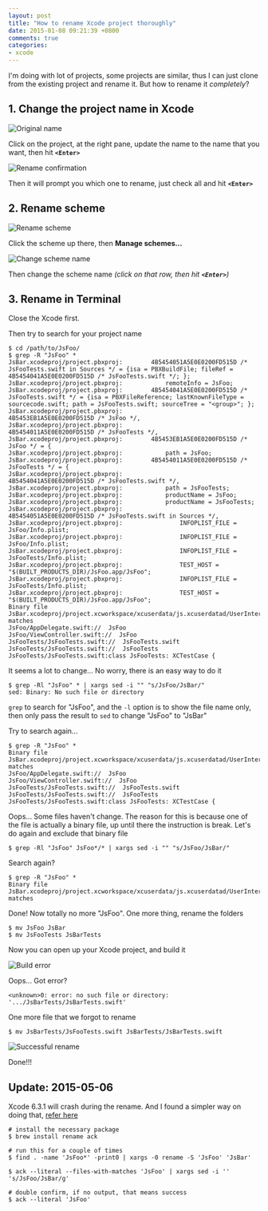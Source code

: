 ```yaml
---
layout: post
title: "How to rename Xcode project thoroughly"
date: 2015-01-08 09:21:39 +0800
comments: true
categories: 
- xcode
---
```


I'm doing with lot of projects, some projects are similar, thus I can just clone from the
existing project and rename it. But how to rename it _completely_?

## 1. Change the project name in Xcode

![Original name](http://jslim89.github.com/images/posts/2015-01-08-how-to-rename-xcode-project-thoroughly/original.png)

Click on the project, at the right pane, update the name to the name that you want,
then hit **`<Enter>`**

![Rename confirmation](http://jslim89.github.com/images/posts/2015-01-08-how-to-rename-xcode-project-thoroughly/confirm-rename.png)

Then it will prompt you which one to rename, just check all and hit **`<Enter>`**

## 2. Rename scheme

![Rename scheme](http://jslim89.github.com/images/posts/2015-01-08-how-to-rename-xcode-project-thoroughly/rename-scheme.png)

Click the scheme up there, then **Manage schemes...**

![Change scheme name](http://jslim89.github.com/images/posts/2015-01-08-how-to-rename-xcode-project-thoroughly/change-scheme-name.png)

Then change the scheme name _(click on that row, then hit **`<Enter>`**)_

## 3. Rename in Terminal

Close the Xcode first.

Then try to search for your project name

```
$ cd /path/to/JsFoo/
$ grep -R "JsFoo" *
JsBar.xcodeproj/project.pbxproj:        4B5454051A5E0E0200FD515D /* JsFooTests.swift in Sources */ = {isa = PBXBuildFile; fileRef = 4B5454041A5E0E0200FD515D /* JsFooTests.swift */; };
JsBar.xcodeproj/project.pbxproj:            remoteInfo = JsFoo;
JsBar.xcodeproj/project.pbxproj:        4B5454041A5E0E0200FD515D /* JsFooTests.swift */ = {isa = PBXFileReference; lastKnownFileType = sourcecode.swift; path = JsFooTests.swift; sourceTree = "<group>"; };
JsBar.xcodeproj/project.pbxproj:                4B5453EB1A5E0E0200FD515D /* JsFoo */,
JsBar.xcodeproj/project.pbxproj:                4B5454011A5E0E0200FD515D /* JsFooTests */,
JsBar.xcodeproj/project.pbxproj:        4B5453EB1A5E0E0200FD515D /* JsFoo */ = {
JsBar.xcodeproj/project.pbxproj:            path = JsFoo;
JsBar.xcodeproj/project.pbxproj:        4B5454011A5E0E0200FD515D /* JsFooTests */ = {
JsBar.xcodeproj/project.pbxproj:                4B5454041A5E0E0200FD515D /* JsFooTests.swift */,
JsBar.xcodeproj/project.pbxproj:            path = JsFooTests;
JsBar.xcodeproj/project.pbxproj:            productName = JsFoo;
JsBar.xcodeproj/project.pbxproj:            productName = JsFooTests;
JsBar.xcodeproj/project.pbxproj:                4B5454051A5E0E0200FD515D /* JsFooTests.swift in Sources */,
JsBar.xcodeproj/project.pbxproj:                INFOPLIST_FILE = JsFoo/Info.plist;
JsBar.xcodeproj/project.pbxproj:                INFOPLIST_FILE = JsFoo/Info.plist;
JsBar.xcodeproj/project.pbxproj:                INFOPLIST_FILE = JsFooTests/Info.plist;
JsBar.xcodeproj/project.pbxproj:                TEST_HOST = "$(BUILT_PRODUCTS_DIR)/JsFoo.app/JsFoo";
JsBar.xcodeproj/project.pbxproj:                INFOPLIST_FILE = JsFooTests/Info.plist;
JsBar.xcodeproj/project.pbxproj:                TEST_HOST = "$(BUILT_PRODUCTS_DIR)/JsFoo.app/JsFoo";
Binary file JsBar.xcodeproj/project.xcworkspace/xcuserdata/js.xcuserdatad/UserInterfaceState.xcuserstate matches
JsFoo/AppDelegate.swift://  JsFoo
JsFoo/ViewController.swift://  JsFoo
JsFooTests/JsFooTests.swift://  JsFooTests.swift
JsFooTests/JsFooTests.swift://  JsFooTests
JsFooTests/JsFooTests.swift:class JsFooTests: XCTestCase {
```

It seems a lot to change... No worry, there is an easy way to do it

```
$ grep -Rl "JsFoo" * | xargs sed -i "" "s/JsFoo/JsBar/"
sed: Binary: No such file or directory
```

`grep` to search for "JsFoo", and the `-l` option is to show the file name only,
then only pass the result to `sed` to change "JsFoo" to "JsBar"

Try to search again...

```
$ grep -R "JsFoo" *
Binary file JsBar.xcodeproj/project.xcworkspace/xcuserdata/js.xcuserdatad/UserInterfaceState.xcuserstate matches
JsFoo/AppDelegate.swift://  JsFoo
JsFoo/ViewController.swift://  JsFoo
JsFooTests/JsFooTests.swift://  JsFooTests.swift
JsFooTests/JsFooTests.swift://  JsFooTests
JsFooTests/JsFooTests.swift:class JsFooTests: XCTestCase {
```

Oops... Some files haven't change. The reason for this is because one of the file is actually
a binary file, up until there the instruction is break. Let's do again and exclude that binary
file

```
$ grep -Rl "JsFoo" JsFoo*/* | xargs sed -i "" "s/JsFoo/JsBar/"
```

Search again?

```
$ grep -R "JsFoo" *
Binary file JsBar.xcodeproj/project.xcworkspace/xcuserdata/js.xcuserdatad/UserInterfaceState.xcuserstate matches
```

Done! Now totally no more "JsFoo". One more thing, rename the folders

```
$ mv JsFoo JsBar
$ mv JsFooTests JsBarTests
```

Now you can open up your Xcode project, and build it

![Build error](http://jslim89.github.com/images/posts/2015-01-08-how-to-rename-xcode-project-thoroughly/build-error.png)

Oops... Got error?

```
<unknown>0: error: no such file or directory: '.../JsBarTests/JsBarTests.swift'
```

One more file that we forgot to rename

```
$ mv JsBarTests/JsFooTests.swift JsBarTests/JsBarTests.swift
```

![Successful rename](http://jslim89.github.com/images/posts/2015-01-08-how-to-rename-xcode-project-thoroughly/rename-success.png)

Done!!!

## Update: 2015-05-06

Xcode 6.3.1 will crash during the rename. 
And I found a simpler way on doing that, [refer here](https://stackoverflow.com/questions/29824737/xcode-6-3-1-crashes-while-renaming-project/29830195#29830195)

```
# install the necessary package
$ brew install rename ack

# run this for a couple of times
$ find . -name 'JsFoo*' -print0 | xargs -0 rename -S 'JsFoo' 'JsBar'

$ ack --literal --files-with-matches 'JsFoo' | xargs sed -i '' 's/JsFoo/JsBar/g'

# double confirm, if no output, that means success
$ ack --literal 'JsFoo'
```
